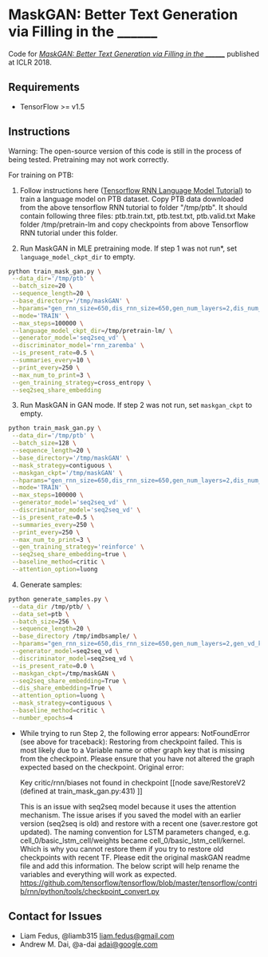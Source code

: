 # MaskGAN: Better Text Generation via Filling in the ______

Code for [*MaskGAN: Better Text Generation via Filling in the
______*](https://arxiv.org/abs/1801.07736) published at ICLR 2018.

## Requirements

*   TensorFlow >= v1.5

## Instructions

Warning: The open-source version of this code is still in the process of being
tested. Pretraining may not work correctly.

For training on PTB:

1. Follow instructions here ([Tensorflow RNN Language Model Tutorial](https://www.tensorflow.org/tutorials/sequences/recurrent)) to train a language model on PTB dataset.
Copy PTB data downloaded from the above tensorflow RNN tutorial to folder "/tmp/ptb". It should contain following three files: ptb.train.txt, ptb.test.txt, ptb.valid.txt
Make folder /tmp/pretrain-lm and copy checkpoints from above Tensorflow RNN tutorial under this folder.


2. Run MaskGAN in MLE pretraining mode. If step 1 was not run*, set
`language_model_ckpt_dir` to empty.

```bash
python train_mask_gan.py \
 --data_dir='/tmp/ptb' \
 --batch_size=20 \
 --sequence_length=20 \
 --base_directory='/tmp/maskGAN' \
 --hparams="gen_rnn_size=650,dis_rnn_size=650,gen_num_layers=2,dis_num_layers=2,gen_learning_rate=0.00074876,dis_learning_rate=5e-4,baseline_decay=0.99,dis_train_iterations=1,gen_learning_rate_decay=0.95" \
 --mode='TRAIN' \
 --max_steps=100000 \
 --language_model_ckpt_dir=/tmp/pretrain-lm/ \
 --generator_model='seq2seq_vd' \
 --discriminator_model='rnn_zaremba' \
 --is_present_rate=0.5 \
 --summaries_every=10 \
 --print_every=250 \
 --max_num_to_print=3 \
 --gen_training_strategy=cross_entropy \
 --seq2seq_share_embedding
```

3. Run MaskGAN in GAN mode. If step 2 was not run, set `maskgan_ckpt` to empty.
```bash
python train_mask_gan.py \
 --data_dir='/tmp/ptb' \
 --batch_size=128 \
 --sequence_length=20 \
 --base_directory='/tmp/maskGAN' \
 --mask_strategy=contiguous \
 --maskgan_ckpt='/tmp/maskGAN' \
 --hparams="gen_rnn_size=650,dis_rnn_size=650,gen_num_layers=2,dis_num_layers=2,gen_learning_rate=0.000038877,gen_learning_rate_decay=1.0,gen_full_learning_rate_steps=2000000,gen_vd_keep_prob=0.33971,rl_discount_rate=0.89072,dis_learning_rate=5e-4,baseline_decay=0.99,dis_train_iterations=2,dis_pretrain_learning_rate=0.005,critic_learning_rate=5.1761e-7,dis_vd_keep_prob=0.71940" \
 --mode='TRAIN' \
 --max_steps=100000 \
 --generator_model='seq2seq_vd' \
 --discriminator_model='seq2seq_vd' \
 --is_present_rate=0.5 \
 --summaries_every=250 \
 --print_every=250 \
 --max_num_to_print=3 \
 --gen_training_strategy='reinforce' \
 --seq2seq_share_embedding=true \
 --baseline_method=critic \
 --attention_option=luong
```

4. Generate samples:
```bash
python generate_samples.py \
 --data_dir /tmp/ptb/ \
 --data_set=ptb \
 --batch_size=256 \
 --sequence_length=20 \
 --base_directory /tmp/imdbsample/ \
 --hparams="gen_rnn_size=650,dis_rnn_size=650,gen_num_layers=2,gen_vd_keep_prob=0.33971" \
 --generator_model=seq2seq_vd \
 --discriminator_model=seq2seq_vd \
 --is_present_rate=0.0 \
 --maskgan_ckpt=/tmp/maskGAN \
 --seq2seq_share_embedding=True \
 --dis_share_embedding=True \
 --attention_option=luong \
 --mask_strategy=contiguous \
 --baseline_method=critic \
 --number_epochs=4
```


*  While trying to run Step 2, the following error appears:
   NotFoundError (see above for traceback): Restoring from checkpoint failed. This is most likely due to a Variable name or other graph    key that is missing from the checkpoint. Please ensure that you have not altered the graph expected based on the checkpoint. Original    error:

   Key critic/rnn/biases not found in checkpoint
   [[node save/RestoreV2 (defined at train_mask_gan.py:431) ]]

   This is an issue with seq2seq model because it uses the attention mechanism.
   The issue arises if you saved the model with an earlier version (seq2seq is old) and restore with a recent one (saver.restore got updated).
   The naming convention for LSTM parameters changed, e.g. cell_0/basic_lstm_cell/weights became cell_0/basic_lstm_cell/kernel.
   Which is why you cannot restore them if you try to restore old checkpoints with recent TF.
   Please edit the original maskGAN readme file and add this information.
   The below script will help rename the variables and everything will work as expected.
   https://github.com/tensorflow/tensorflow/blob/master/tensorflow/contrib/rnn/python/tools/checkpoint_convert.py

## Contact for Issues

*   Liam Fedus, @liamb315 <liam.fedus@gmail.com>
*   Andrew M. Dai, @a-dai <adai@google.com>
